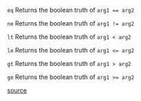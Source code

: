 `eq`
Returns the boolean truth of `arg1 == arg2`

`ne`
Returns the boolean truth of `arg1 != arg2`

`lt`
Returns the boolean truth of `arg1 < arg2`

`le`
Returns the boolean truth of `arg1 <= arg2`

`gt`
Returns the boolean truth of `arg1 > arg2`

`ge`
Returns the boolean truth of `arg1 >= arg2`


[source](https://godoc.org/text/template#Functions)
